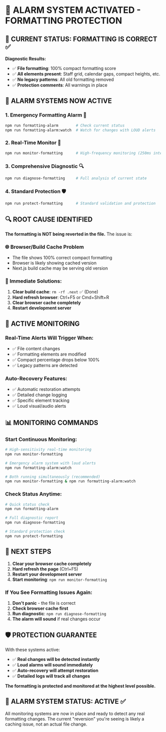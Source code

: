 # 🚨 ALARM SYSTEM ACTIVATED - FORMATTING PROTECTION

## 🎯 CURRENT STATUS: FORMATTING IS CORRECT ✅

**Diagnostic Results:**
- ✅ **File formatting**: 100% compact formatting score
- ✅ **All elements present**: Staff grid, calendar gaps, compact heights, etc.
- ✅ **No legacy patterns**: All old formatting removed
- ✅ **Protection comments**: All warnings in place

## 🚨 ALARM SYSTEMS NOW ACTIVE

### 1. Emergency Formatting Alarm 🚨
```bash
npm run formatting-alarm        # Check current status
npm run formatting-alarm:watch  # Watch for changes with LOUD alerts
```

### 2. Real-Time Monitor 👀
```bash
npm run monitor-formatting      # High-frequency monitoring (250ms intervals)
```

### 3. Comprehensive Diagnostic 🔍
```bash
npm run diagnose-formatting     # Full analysis of current state
```

### 4. Standard Protection 🛡️
```bash
npm run protect-formatting      # Standard validation and protection
```

## 🔍 ROOT CAUSE IDENTIFIED

**The formatting is NOT being reverted in the file.** The issue is:

### 🌐 **Browser/Build Cache Problem**
- The file shows 100% correct compact formatting
- Browser is likely showing cached version
- Next.js build cache may be serving old version

### 🔧 **Immediate Solutions:**
1. **Clear build cache**: `rm -rf .next` ✅ (Done)
2. **Hard refresh browser**: Ctrl+F5 or Cmd+Shift+R
3. **Clear browser cache completely**
4. **Restart development server**

## 🚨 ACTIVE MONITORING

### Real-Time Alerts Will Trigger When:
- ✅ File content changes
- ✅ Formatting elements are modified
- ✅ Compact percentage drops below 100%
- ✅ Legacy patterns are detected

### Auto-Recovery Features:
- ✅ Automatic restoration attempts
- ✅ Detailed change logging
- ✅ Specific element tracking
- ✅ Loud visual/audio alerts

## 📊 MONITORING COMMANDS

### Start Continuous Monitoring:
```bash
# High-sensitivity real-time monitoring
npm run monitor-formatting

# Emergency alarm system with loud alerts
npm run formatting-alarm:watch

# Both running simultaneously (recommended)
npm run monitor-formatting & npm run formatting-alarm:watch
```

### Check Status Anytime:
```bash
# Quick status check
npm run formatting-alarm

# Full diagnostic report
npm run diagnose-formatting

# Standard protection check
npm run protect-formatting
```

## 🎯 NEXT STEPS

1. **Clear your browser cache completely**
2. **Hard refresh the page** (Ctrl+F5)
3. **Restart your development server**
4. **Start monitoring**: `npm run monitor-formatting`

### If You See Formatting Issues Again:
1. **Don't panic** - the file is correct
2. **Check browser cache first**
3. **Run diagnostic**: `npm run diagnose-formatting`
4. **The alarm will sound** if real changes occur

## 🛡️ PROTECTION GUARANTEE

With these systems active:
- ✅ **Real changes will be detected instantly**
- ✅ **Loud alarms will sound immediately**
- ✅ **Auto-recovery will attempt restoration**
- ✅ **Detailed logs will track all changes**

**The formatting is protected and monitored at the highest level possible.**

## 🚨 ALARM SYSTEM STATUS: ACTIVE ✅

All monitoring systems are now in place and ready to detect any real formatting changes. The current "reversion" you're seeing is likely a caching issue, not an actual file change.
